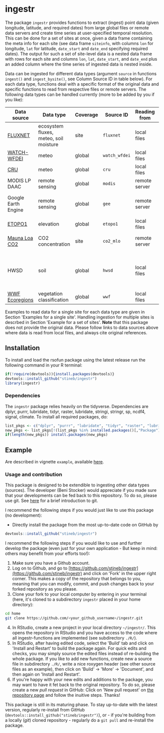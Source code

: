 # ingestr

The package `ingestr` provides functions to extract (ingest) point data (given longitude, latitude, and required dates) from large global files or remote data servers and create time series at user-specified temporal resolution. This can be done for a set of sites at once, given a data frame containing the meta info for each site (see data frame `siteinfo`, with columns `lon` for longitude, `lat` for latitude, `date_start` and `date_end` specifying required dates). The output for such a set of site-level data is a nested data frame with rows for each site and columns `lon`, `lat`, `date_start`, and `date_end` plus an added column where the time series of ingested data is nested inside.

Data can be ingested for different data types (argument `source` in functions `ingest()` and `ingest_bysite()`, see Column Source ID in table below). For each data type, functions deal with a specific format of the original data and specific functions to read from respective files or remote servers. The following data types can be handled currently (more to be added by you if you like):

| Data source                                                          | Data type                                | Coverage | Source ID     | Reading from  | Remark     |
|-------------------------                                             |---------------                           |--------- |---------------| ---           |---         |
| [FLUXNET](https://fluxnet.fluxdata.org/data/fluxnet2015-dataset/)    | ecosystem fluxes, meteo, soil moisture   | site     | `fluxnet`     | local files   |            |
| [WATCH-WFDEI](http://www.eu-watch.org/data_availability)             | meteo                                    | global   | `watch_wfdei` | local files   |            |
| [CRU](https://crudata.uea.ac.uk/cru/data/hrg/)                       | meteo                                    | global   | `cru`         | local files   |            |
| MODIS LP DAAC                                                        | remote sensing                           | global   | `modis`       | remote server | using [*MODISTools*](https://docs.ropensci.org/MODISTools/) |
| Google Earth Engine                                                  | remote sensing                           | global   | `gee`         | remote server | using Koen Hufken's [gee_suset](https://khufkens.github.io/gee_subset/) library |
| [ETOPO1](https://www.ngdc.noaa.gov/mgg/global/)                      | elevation                                | global   | `etopo1`      | local files   |            |
| [Mauna Loa CO2](https://www.esrl.noaa.gov/gmd/ccgg/trends/data.html) | CO2 concentration                        | site     | `co2_mlo`     | remote server | using the [climate](https://github.com/bczernecki/climate) R package |
| HWSD                                                                 | soil                                     | global   | `hwsd`        | local files   | using an adaption of David Le Bauer's [rhwsd](https://github.com/dlebauer/rhwsd) R package |
| [WWF Ecoregions](https://databasin.org/datasets/68635d7c77f1475f9b6c1d1dbe0a4c4c) | vegetation classification   | global   | `wwf`         | local files   | Olsen et al. (2001)| 


Examples to read data for a single site for each data type are given in Section 'Examples for a single site'. Handling ingestion for multiple sites is descrbed in Section 'Example for a set of sites'.
**Note** that this package does not provide the original data. Please follow links to data sources above where data is read from local files, and always cite original references.


## Installation

To install and load the rsofun package using the latest release run the following command in your R terminal: 
```r
if(!require(devtools)){install.packages(devtools)}
devtools::install_github("stineb/ingestr")
library(ingestr)
```

### Dependencies

The `ingestr` package relies heavily on the tidyverse. Dependencies are dplyr, purrr, lubridate, tidyr, raster, lubridate, stringi, stringr, sp, ncdf4, signal, climate. To install all required packages, do:
```r
list_pkgs <- c("dplyr", "purrr", "lubridate", "tidyr", "raster", "lubridate", "stringi", "stringr", "sp", "ncdf4", "signal", "climate", "rgdal")
new_pkgs <- list_pkgs[!(list_pkgs %in% installed.packages()[,"Package"])]
if(length(new_pkgs)) install.packages(new_pkgs)
```

## Example

Are described in vignette `example`, available [here](https://rpubs.com/stineb/ingestr). 

### Usage and contribution

This package is designed to be extendible to ingesting other data types (sources). The developer (Beni Stocker) would appreciate if you made sure that your developments can be fed back to this repository. To do so, please use git. See [here](http://rogerdudler.github.io/git-guide/) for a brief introduction to git. 

I recommend the following steps if you would just like to use this package (no development):

- Directly install the package from the most up-to-date code on GitHub by
```r
devtools::install_github("stineb/ingestr")
```

I recommend the following steps if you would like to use and further develop the package (even just for your own application - But keep in mind: others may benefit from your efforts too!):

1. Make sure you have a Github account.
2. Log on to Github, and go to [https://github.com/stineb/ingestr](https://github.com/stineb/ingestr) and click on 'Fork' in the upper right corner. This makes a copy of the repository that belongs to you, meaning that you can modify, commit, and push changes back to your forked repository as you please.
3. Clone your fork to your local computer by entering in your terminal (here, it's cloned to a subdirectory `ingestr` placed in your home directory):
```sh
cd home
git clone https://github.com/<your_github_username>/ingestr.git
```
4. In RStudio, create a new project in your local directory `~/ingestr/`. This opens the repository in RStudio and you have access to the code where all ingestr-functions are implemented (see subdirectory `./R/`).
5. In RStudio, after having edited code, select the 'Build' tab and click on 'Install and Restart' to build the package again. For quick edits and checks, you may simply source the edited files instead of re-building the whole package. If you like to add new functions, create new a source file in subdirectory `./R/`, write a nice roxygen header (see other source files as an example), then click on 'Build' -> 'More' -> 'Document', and then again on 'Install and Restart'.
6. If you're happy with your new edits and additions to the package, you may want to have it fet back to the original repository. To do so, please create a new *pull request* in GitHub: Click on 'New pull request' on [the repository page](https://github.com/stineb/ingestr) and follow the inuitive steps. Thanks!

This package is still in its maturing phase. To stay up-to-date with the latest version, regularly re-install from GitHub (`devtools::install_github("stineb/ingestr")`), or - if you're building from a locally (*git*) cloned repository - regularly do a `git pull` and re-install the package.
